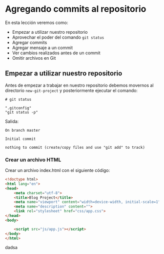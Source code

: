 # Agregando commits al repositorio

En esta lección veremos como:

 - Empezar a utilizar nuestro repositorio
 - Aprovechar el poder del comando `git status`
 - Agregar commits
 - Agregar mensaje a un commit
 - Ver cambios realizados antes de un commit
 - Omitir archivos en Git

## Empezar a utilizar nuestro repositorio

Antes de empezar a trabajar en nuestro repositorio debemos movernos al directorio `new-git-project` y posteriormente ejecutar el comando:


    # git status

```git
".gitconfig"
"git status -p"
```

Salida:

    On branch master

    Initial commit

    nothing to commit (create/copy files and use "git add" to track)

### Crear un archivo HTML

Crear un archivo index.html con el siguiente código:

```html
<!doctype html>
<html lang="en">
<head>
    <meta charset="utf-8">
    <title>Blog Project</title>
    <meta name="viewport" content="width=device-width, initial-scale=1">
    <meta name="description" content="">
    <link rel="stylesheet" href="css/app.css">
</head>
<body>

    <script src="js/app.js"></script>
</body>
</html>
```

dadsa




<!--stackedit_data:
eyJoaXN0b3J5IjpbMTY5NDczNzE0NCwxMzI1NzQ2Mzc0LDE1Nj
I0MzUyNzksMTc1MDIwOTU0Niw0MjEwNDM2NiwyMDQwMjI4OTY5
LC0xNzU4OTg0NzI0LDEzMjY5NDY3NjcsMTgxNTEyMTc4MCw0MT
YzNTgwNjNdfQ==
-->